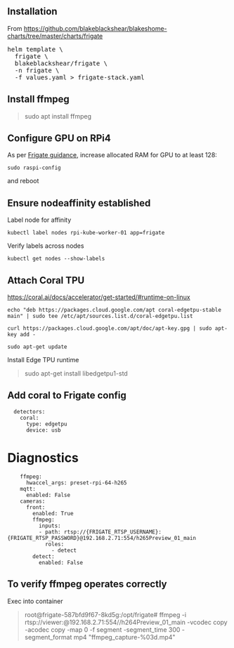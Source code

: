 ## Installation

From https://github.com/blakeblackshear/blakeshome-charts/tree/master/charts/frigate

<pre>
helm template \
  frigate \
  blakeblackshear/frigate \
  -n frigate \
  -f values.yaml > frigate-stack.yaml
</pre>

## Install ffmpeg 

> sudo apt install ffmpeg

## Configure GPU on RPi4

As per [Frigate guidance](https://docs.frigate.video/configuration/hardware_acceleration), increase allocated RAM for GPU to at least 128:

```sudo raspi-config```

and reboot

## Ensure nodeaffinity established 

Label node for affinity

`kubectl label nodes rpi-kube-worker-01 app=frigate`

Verify labels across nodes

`kubectl get nodes --show-labels`

## Attach Coral TPU

https://coral.ai/docs/accelerator/get-started/#runtime-on-linux

```
echo "deb https://packages.cloud.google.com/apt coral-edgetpu-stable main" | sudo tee /etc/apt/sources.list.d/coral-edgetpu.list

curl https://packages.cloud.google.com/apt/doc/apt-key.gpg | sudo apt-key add -

sudo apt-get update
```

Install Edge TPU runtime
> sudo apt-get install libedgetpu1-std

## Add coral to Frigate config

```
  detectors:
    coral:
      type: edgetpu
      device: usb
```

# Diagnostics

```
    ffmpeg:
      hwaccel_args: preset-rpi-64-h265
    mqtt:
      enabled: False
    cameras:
      front:
        enabled: True
        ffmpeg:
          inputs:
          - path: rtsp://{FRIGATE_RTSP_USERNAME}:{FRIGATE_RTSP_PASSWORD}@192.168.2.71:554/h265Preview_01_main
            roles:
              - detect
        detect:
          enabled: False
```

## To verify ffmpeg operates correctly

Exec into container

> root@frigate-587bfd9f67-8kd5g:/opt/frigate# ffmpeg -i rtsp://viewer:<pwd>@192.168.2.71:554//h264Preview_01_main -vcodec copy -acodec copy -map 0 -f segment -segment_time 300 -segment_format mp4 "ffmpeg_capture-%03d.mp4"

